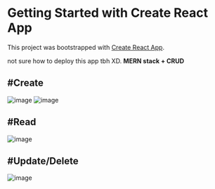 # Getting Started with Create React App

This project was bootstrapped with [Create React App](https://github.com/facebook/create-react-app).

not sure how to deploy this app tbh XD.
**MERN stack + CRUD**

#Create
--------------------
![image](https://user-images.githubusercontent.com/75595719/114599448-18fe1e80-9c61-11eb-9257-449c87a6d34c.png)
![image](https://user-images.githubusercontent.com/75595719/114599760-890ca480-9c61-11eb-93ee-0ca0f4d9638a.png)

#Read
------------------
![image](https://user-images.githubusercontent.com/75595719/114599563-42b74580-9c61-11eb-9791-cdb9bb2223ef.png)

#Update/Delete
-----------------
![image](https://user-images.githubusercontent.com/75595719/114599265-dfc5ae80-9c60-11eb-9471-a315c7d51b40.png)
